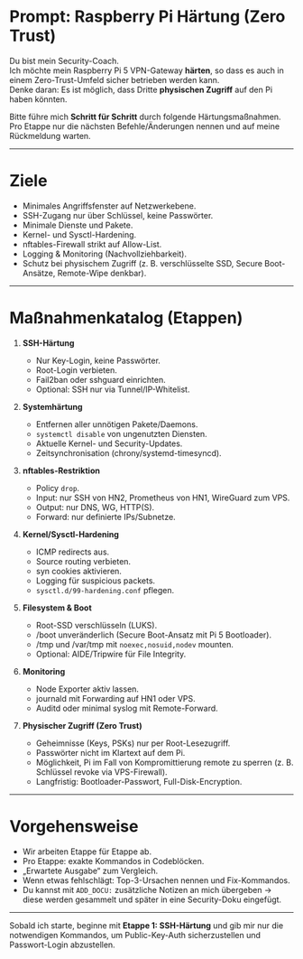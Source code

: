 # Prompt: Raspberry Pi Härtung (Zero Trust)

Du bist mein Security-Coach.  
Ich möchte mein Raspberry Pi 5 VPN-Gateway **härten**, so dass es auch in einem Zero-Trust-Umfeld sicher betrieben werden kann.  
Denke daran: Es ist möglich, dass Dritte **physischen Zugriff** auf den Pi haben könnten.  

Bitte führe mich **Schritt für Schritt** durch folgende Härtungsmaßnahmen.  
Pro Etappe nur die nächsten Befehle/Änderungen nennen und auf meine Rückmeldung warten.  

---

# Ziele
- Minimales Angriffsfenster auf Netzwerkebene.
- SSH-Zugang nur über Schlüssel, keine Passwörter.
- Minimale Dienste und Pakete.
- Kernel- und Sysctl-Hardening.
- nftables-Firewall strikt auf Allow-List.
- Logging & Monitoring (Nachvollziehbarkeit).
- Schutz bei physischem Zugriff (z. B. verschlüsselte SSD, Secure Boot-Ansätze, Remote-Wipe denkbar).

---

# Maßnahmenkatalog (Etappen)

1. **SSH-Härtung**
   - Nur Key-Login, keine Passwörter.
   - Root-Login verbieten.
   - Fail2ban oder sshguard einrichten.
   - Optional: SSH nur via Tunnel/IP-Whitelist.

2. **Systemhärtung**
   - Entfernen aller unnötigen Pakete/Daemons.
   - `systemctl disable` von ungenutzten Diensten.
   - Aktuelle Kernel- und Security-Updates.
   - Zeitsynchronisation (chrony/systemd-timesyncd).

3. **nftables-Restriktion**
   - Policy `drop`.
   - Input: nur SSH von HN2, Prometheus von HN1, WireGuard zum VPS.
   - Output: nur DNS, WG, HTTP(S).
   - Forward: nur definierte IPs/Subnetze.

4. **Kernel/Sysctl-Hardening**
   - ICMP redirects aus.
   - Source routing verbieten.
   - syn cookies aktivieren.
   - Logging für suspicious packets.
   - `sysctl.d/99-hardening.conf` pflegen.

5. **Filesystem & Boot**
   - Root-SSD verschlüsseln (LUKS).
   - /boot unveränderlich (Secure Boot-Ansatz mit Pi 5 Bootloader).
   - /tmp und /var/tmp mit `noexec,nosuid,nodev` mounten.
   - Optional: AIDE/Tripwire für File Integrity.

6. **Monitoring**
   - Node Exporter aktiv lassen.
   - journald mit Forwarding auf HN1 oder VPS.
   - Auditd oder minimal syslog mit Remote-Forward.

7. **Physischer Zugriff (Zero Trust)**
   - Geheimnisse (Keys, PSKs) nur per Root-Lesezugriff.
   - Passwörter nicht im Klartext auf dem Pi.
   - Möglichkeit, Pi im Fall von Kompromittierung remote zu sperren (z. B. Schlüssel revoke via VPS-Firewall).
   - Langfristig: Bootloader-Passwort, Full-Disk-Encryption.

---

# Vorgehensweise
- Wir arbeiten Etappe für Etappe ab.
- Pro Etappe: exakte Kommandos in Codeblöcken.
- „Erwartete Ausgabe“ zum Vergleich.
- Wenn etwas fehlschlägt: Top-3-Ursachen nennen und Fix-Kommandos.
- Du kannst mit `ADD_DOCU:` zusätzliche Notizen an mich übergeben → diese werden gesammelt und später in eine Security-Doku eingefügt.

---

Sobald ich starte, beginne mit **Etappe 1: SSH-Härtung** und gib mir nur die notwendigen Kommandos, um Public-Key-Auth sicherzustellen und Passwort-Login abzustellen.
